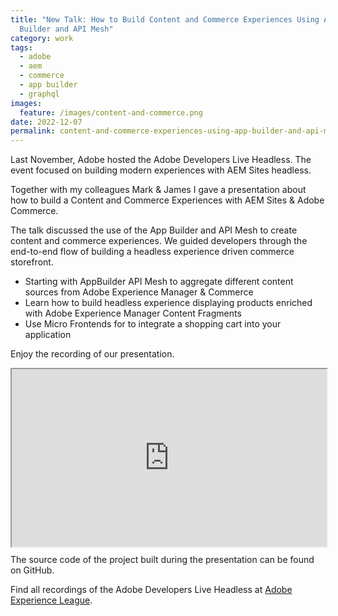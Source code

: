```yaml
---
title: "New Talk: How to Build Content and Commerce Experiences Using App
  Builder and API Mesh"
category: work
tags:
  - adobe
  - aem
  - commerce
  - app builder
  - graphql
images:
  feature: /images/content-and-commerce.png
date: 2022-12-07
permalink: content-and-commerce-experiences-using-app-builder-and-api-mesh/
---
```

Last November, Adobe hosted the Adobe Developers Live Headless. The event focused on building modern experiences with AEM Sites headless.

Together with my colleagues Mark & James I gave a presentation about how to build a Content and Commerce Experiences with AEM Sites & Adobe Commerce. 

The talk discussed the use of the App Builder and API Mesh to create content and commerce experiences. We guided developers through the end-to-end flow of building a headless experience driven commerce storefront.

* Starting with AppBuilder API Mesh to aggregate different content sources from Adobe Experience Manager & Commerce
* Learn how to build headless experience displaying products enriched with Adobe Experience Manager Content Fragments
* Use Micro Frontends for to integrate a shopping cart into your application

Enjoy the recording of our presentation.

<div id="25cTzVV2jfQ" class="eleventy-plugin-youtube-embed" style="position:relative; width:100%; padding-top: 56.25%"><iframe allowfullscreen="" embedded-video="" src="https://video.tv.adobe.com/v/3411440/?quality=12&amp;learn=on" style="position: absolute; top: 0; left: 0; width: 100%; height: 100%;"><source src="https://video.tv.adobe.com/v/3411440/?quality=12&learn=on" type="" /><p>Your browser does not support the iframe element.</p></iframe></div>

The source code of the project built during the presentation can be found on GitHub.

<github-badge repo="https://github.com/herzog31/aem-nextjs-template" label="AEM NextJS Template App">

F﻿ind all recordings of the Adobe Developers Live Headless at [Adobe Experience League](https://experienceleague.adobe.com/docs/adobe-developers-live-events/events/2022/nov2022/api-mesh.html?lang=en).